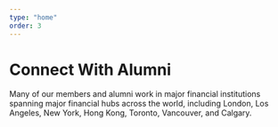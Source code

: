 ```yaml
---
type: "home"
order: 3
---
```


# Connect With Alumni

Many of our members and alumni work in major financial institutions spanning major financial hubs across the world,
including London, Los Angeles, New York, Hong Kong, Toronto, Vancouver, and Calgary.
